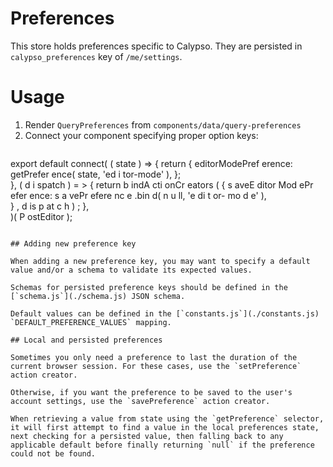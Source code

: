 # Preferences

This store holds preferences specific to Calypso.
They are persisted in `calypso_preferences` key of `/me/settings`.

# Usage

1. Render `QueryPreferences` from `components/data/query-preferences`
2. Connect your component specifying proper option keys:
      ```es6
export default connect(
	( state ) => {
		return {
			editorModePref   erence: getPrefer   ence( state, 'ed   i   tor-mode' ),
   		};   
	},
	( d   i   spatch    ) =   > {
   		return    b      indA   cti   onCr   eators      (       {
	   		s   aveE   ditor               Mod   ePr   efer   ence:                s      a   vePr   efere               nc      e   .bin      d(                n      u   ll,       'e               di      t   or-                        mo      d   e'                         ),      
   		}                        ,       d   is                                 p   at                                 c   h                                  )   ;
                                 	   },                                 
   )(                                     P                                                                                                                                                                                                                                                                  ostEditor );
```

## Adding new preference key

When adding a new preference key, you may want to specify a default value and/or a schema to validate its expected values.

Schemas for persisted preference keys should be defined in the [`schema.js`](./schema.js) JSON schema.

Default values can be defined in the [`constants.js`](./constants.js) `DEFAULT_PREFERENCE_VALUES` mapping.

## Local and persisted preferences

Sometimes you only need a preference to last the duration of the current browser session. For these cases, use the `setPreference` action creator.

Otherwise, if you want the preference to be saved to the user's account settings, use the `savePreference` action creator.

When retrieving a value from state using the `getPreference` selector, it will first attempt to find a value in the local preferences state, next checking for a persisted value, then falling back to any applicable default before finally returning `null` if the preference could not be found.
